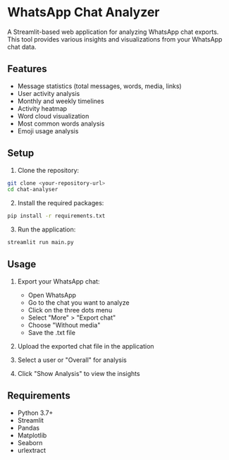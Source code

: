 # WhatsApp Chat Analyzer

A Streamlit-based web application for analyzing WhatsApp chat exports. This tool provides various insights and visualizations from your WhatsApp chat data.

## Features

- Message statistics (total messages, words, media, links)
- User activity analysis
- Monthly and weekly timelines
- Activity heatmap
- Word cloud visualization
- Most common words analysis
- Emoji usage analysis

## Setup

1. Clone the repository:
```bash
git clone <your-repository-url>
cd chat-analyser
```

2. Install the required packages:
```bash
pip install -r requirements.txt
```

3. Run the application:
```bash
streamlit run main.py
```

## Usage

1. Export your WhatsApp chat:
   - Open WhatsApp
   - Go to the chat you want to analyze
   - Click on the three dots menu
   - Select "More" > "Export chat"
   - Choose "Without media"
   - Save the .txt file

2. Upload the exported chat file in the application
3. Select a user or "Overall" for analysis
4. Click "Show Analysis" to view the insights

## Requirements

- Python 3.7+
- Streamlit
- Pandas
- Matplotlib
- Seaborn
- urlextract 